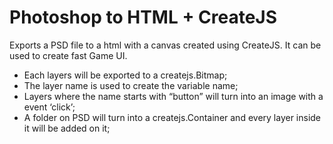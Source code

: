 # Photoshop to HTML + CreateJS

Exports a PSD file to a html with a canvas created using CreateJS. It can be used to create fast Game UI.
* Each layers will be exported to a createjs.Bitmap;
* The layer name is used to create the variable name;
* Layers where the name starts with “button” will turn into an image with a event ‘click’;
* A folder on PSD will turn into a createjs.Container and every layer inside it will be added on it;
